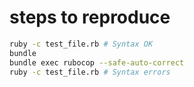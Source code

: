 # steps to reproduce

```sh
ruby -c test_file.rb # Syntax OK
bundle
bundle exec rubocop --safe-auto-correct
ruby -c test_file.rb # Syntax errors
```

